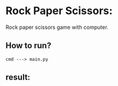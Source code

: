 # Rock Paper Scissors:

Rock paper scissors game with computer.

## How to run?
```
cmd ---> main.py
```

## result:
![]()
